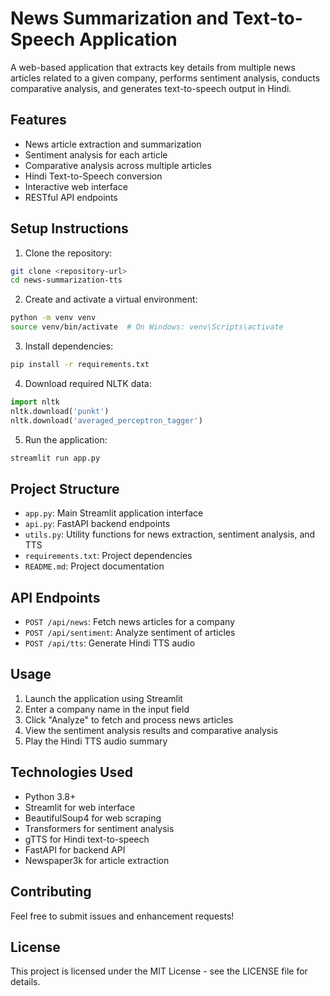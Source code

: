 # News Summarization and Text-to-Speech Application

A web-based application that extracts key details from multiple news articles related to a given company, performs sentiment analysis, conducts comparative analysis, and generates text-to-speech output in Hindi.

## Features

- News article extraction and summarization
- Sentiment analysis for each article
- Comparative analysis across multiple articles
- Hindi Text-to-Speech conversion
- Interactive web interface
- RESTful API endpoints

## Setup Instructions

1. Clone the repository:
```bash
git clone <repository-url>
cd news-summarization-tts
```

2. Create and activate a virtual environment:
```bash
python -m venv venv
source venv/bin/activate  # On Windows: venv\Scripts\activate
```

3. Install dependencies:
```bash
pip install -r requirements.txt
```

4. Download required NLTK data:
```python
import nltk
nltk.download('punkt')
nltk.download('averaged_perceptron_tagger')
```

5. Run the application:
```bash
streamlit run app.py
```

## Project Structure

- `app.py`: Main Streamlit application interface
- `api.py`: FastAPI backend endpoints
- `utils.py`: Utility functions for news extraction, sentiment analysis, and TTS
- `requirements.txt`: Project dependencies
- `README.md`: Project documentation

## API Endpoints

- `POST /api/news`: Fetch news articles for a company
- `POST /api/sentiment`: Analyze sentiment of articles
- `POST /api/tts`: Generate Hindi TTS audio

## Usage

1. Launch the application using Streamlit
2. Enter a company name in the input field
3. Click "Analyze" to fetch and process news articles
4. View the sentiment analysis results and comparative analysis
5. Play the Hindi TTS audio summary

## Technologies Used

- Python 3.8+
- Streamlit for web interface
- BeautifulSoup4 for web scraping
- Transformers for sentiment analysis
- gTTS for Hindi text-to-speech
- FastAPI for backend API
- Newspaper3k for article extraction

## Contributing

Feel free to submit issues and enhancement requests!

## License

This project is licensed under the MIT License - see the LICENSE file for details. 